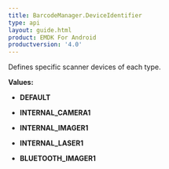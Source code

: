 ```yaml
---
title: BarcodeManager.DeviceIdentifier
type: api
layout: guide.html
product: EMDK For Android
productversion: '4.0'
---
```



Defines specific scanner devices of each type.

**Values:**

* **DEFAULT**

* **INTERNAL_CAMERA1**

* **INTERNAL_IMAGER1**

* **INTERNAL_LASER1**

* **BLUETOOTH_IMAGER1**












